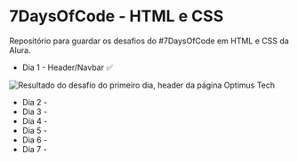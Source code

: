 # 7DaysOfCode - HTML e CSS
Repositório para guardar os desafios do #7DaysOfCode em HTML e CSS da Alura.

* Dia 1 - Header/Navbar ✅
<img src="https://i.imgur.com/fb2e7yh.png" alt="Resultado do desafio do primeiro dia, header da página Optimus Tech">

* Dia 2 - 
* Dia 3 - 
* Dia 4 - 
* Dia 5 - 
* Dia 6 - 
* Dia 7 - 
